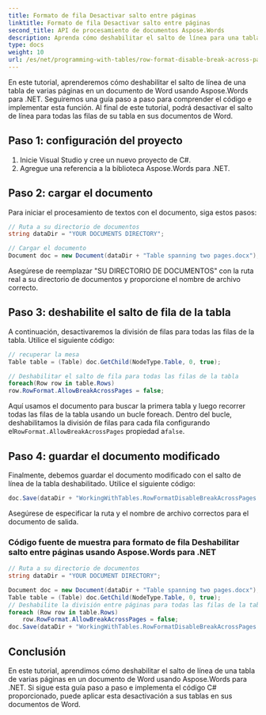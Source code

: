 ```yaml
---
title: Formato de fila Desactivar salto entre páginas
linktitle: Formato de fila Desactivar salto entre páginas
second_title: API de procesamiento de documentos Aspose.Words
description: Aprenda cómo deshabilitar el salto de línea para una tabla en varias páginas en un documento de Word con Aspose.Words para .NET.
type: docs
weight: 10
url: /es/net/programming-with-tables/row-format-disable-break-across-pages/
---
```


En este tutorial, aprenderemos cómo deshabilitar el salto de línea de una tabla de varias páginas en un documento de Word usando Aspose.Words para .NET. Seguiremos una guía paso a paso para comprender el código e implementar esta función. Al final de este tutorial, podrá desactivar el salto de línea para todas las filas de su tabla en sus documentos de Word.

## Paso 1: configuración del proyecto
1. Inicie Visual Studio y cree un nuevo proyecto de C#.
2. Agregue una referencia a la biblioteca Aspose.Words para .NET.

## Paso 2: cargar el documento
Para iniciar el procesamiento de textos con el documento, siga estos pasos:

```csharp
// Ruta a su directorio de documentos
string dataDir = "YOUR DOCUMENTS DIRECTORY";

// Cargar el documento
Document doc = new Document(dataDir + "Table spanning two pages.docx");
```

Asegúrese de reemplazar "SU DIRECTORIO DE DOCUMENTOS" con la ruta real a su directorio de documentos y proporcione el nombre de archivo correcto.

## Paso 3: deshabilite el salto de fila de la tabla
A continuación, desactivaremos la división de filas para todas las filas de la tabla. Utilice el siguiente código:

```csharp
// recuperar la mesa
Table table = (Table) doc.GetChild(NodeType.Table, 0, true);

// Deshabilitar el salto de fila para todas las filas de la tabla
foreach(Row row in table.Rows)
row.RowFormat.AllowBreakAcrossPages = false;
```

 Aquí usamos el documento para buscar la primera tabla y luego recorrer todas las filas de la tabla usando un bucle foreach. Dentro del bucle, deshabilitamos la división de filas para cada fila configurando el`RowFormat.AllowBreakAcrossPages` propiedad a`false`.

## Paso 4: guardar el documento modificado
Finalmente, debemos guardar el documento modificado con el salto de línea de la tabla deshabilitado. Utilice el siguiente código:

```csharp
doc.Save(dataDir + "WorkingWithTables.RowFormatDisableBreakAcrossPages.docx");
```

Asegúrese de especificar la ruta y el nombre de archivo correctos para el documento de salida.

### Código fuente de muestra para formato de fila Deshabilitar salto entre páginas usando Aspose.Words para .NET 

```csharp
// Ruta a su directorio de documentos
string dataDir = "YOUR DOCUMENT DIRECTORY";

Document doc = new Document(dataDir + "Table spanning two pages.docx");
Table table = (Table) doc.GetChild(NodeType.Table, 0, true);
// Deshabilite la división entre páginas para todas las filas de la tabla.
foreach (Row row in table.Rows)
	row.RowFormat.AllowBreakAcrossPages = false;
doc.Save(dataDir + "WorkingWithTables.RowFormatDisableBreakAcrossPages.docx");
```

## Conclusión
En este tutorial, aprendimos cómo deshabilitar el salto de línea de una tabla de varias páginas en un documento de Word usando Aspose.Words para .NET. Si sigue esta guía paso a paso e implementa el código C# proporcionado, puede aplicar esta desactivación a sus tablas en sus documentos de Word.